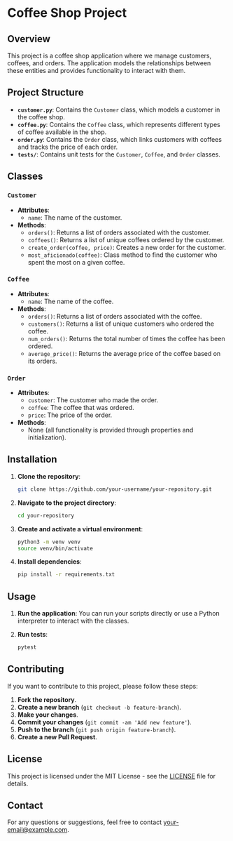 # Coffee Shop Project

## Overview

This project is a coffee shop application where we manage customers, coffees, and orders. The application models the relationships between these entities and provides functionality to interact with them.

## Project Structure

- **`customer.py`**: Contains the `Customer` class, which models a customer in the coffee shop.
- **`coffee.py`**: Contains the `Coffee` class, which represents different types of coffee available in the shop.
- **`order.py`**: Contains the `Order` class, which links customers with coffees and tracks the price of each order.
- **`tests/`**: Contains unit tests for the `Customer`, `Coffee`, and `Order` classes.

## Classes

### `Customer`
- **Attributes**:
  - `name`: The name of the customer.
- **Methods**:
  - `orders()`: Returns a list of orders associated with the customer.
  - `coffees()`: Returns a list of unique coffees ordered by the customer.
  - `create_order(coffee, price)`: Creates a new order for the customer.
  - `most_aficionado(coffee)`: Class method to find the customer who spent the most on a given coffee.

### `Coffee`
- **Attributes**:
  - `name`: The name of the coffee.
- **Methods**:
  - `orders()`: Returns a list of orders associated with the coffee.
  - `customers()`: Returns a list of unique customers who ordered the coffee.
  - `num_orders()`: Returns the total number of times the coffee has been ordered.
  - `average_price()`: Returns the average price of the coffee based on its orders.

### `Order`
- **Attributes**:
  - `customer`: The customer who made the order.
  - `coffee`: The coffee that was ordered.
  - `price`: The price of the order.
- **Methods**:
  - None (all functionality is provided through properties and initialization).

## Installation

1. **Clone the repository**:
    ```bash
    git clone https://github.com/your-username/your-repository.git
    ```

2. **Navigate to the project directory**:
    ```bash
    cd your-repository
    ```

3. **Create and activate a virtual environment**:
    ```bash
    python3 -m venv venv
    source venv/bin/activate
    ```

4. **Install dependencies**:
    ```bash
    pip install -r requirements.txt
    ```

## Usage

1. **Run the application**:
    You can run your scripts directly or use a Python interpreter to interact with the classes.

2. **Run tests**:
    ```bash
    pytest
    ```

## Contributing

If you want to contribute to this project, please follow these steps:

1. **Fork the repository**.
2. **Create a new branch** (`git checkout -b feature-branch`).
3. **Make your changes**.
4. **Commit your changes** (`git commit -am 'Add new feature'`).
5. **Push to the branch** (`git push origin feature-branch`).
6. **Create a new Pull Request**.

## License

This project is licensed under the MIT License - see the [LICENSE](LICENSE) file for details.

## Contact

For any questions or suggestions, feel free to contact [your-email@example.com](mailto:your-email@example.com).
